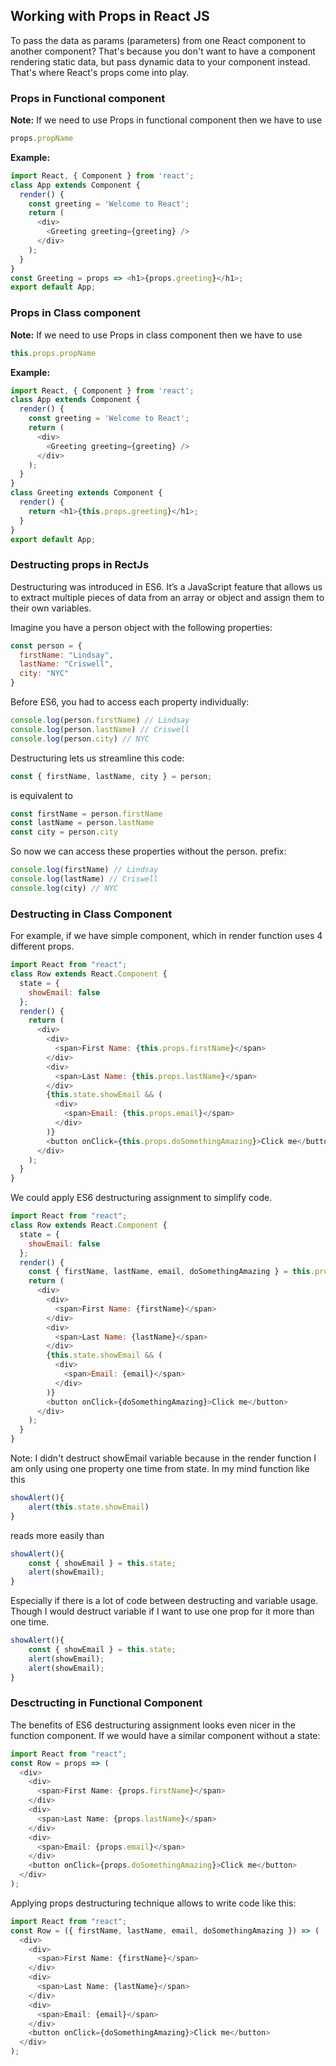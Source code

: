 ## Working with Props in React JS ##
To pass the data as params (parameters) from one React component to another component? That's because you don't want to have a component rendering static data, but pass dynamic data to your component instead. That's where React's props come into play. 

### Props in Functional component ###
**Note:** If we need to use Props in functional component then we have to use 
```js
props.propName
```
**Example:**
```js
import React, { Component } from 'react';
class App extends Component {
  render() {
    const greeting = 'Welcome to React';
    return (
      <div>
        <Greeting greeting={greeting} />
      </div>
    );
  }
}
const Greeting = props => <h1>{props.greeting}</h1>;
export default App;
```

### Props in Class component ###
**Note:** If we need to use Props in class component then we have to use 
```js
this.props.propName
```
**Example:**
```js
import React, { Component } from 'react';
class App extends Component {
  render() {
    const greeting = 'Welcome to React';
    return (
      <div>
        <Greeting greeting={greeting} />
      </div>
    );
  }
}
class Greeting extends Component {
  render() {
    return <h1>{this.props.greeting}</h1>;
  }
}
export default App;
```


### Destructing props in RectJs ###
Destructuring was introduced in ES6. It’s a JavaScript feature that allows us to extract multiple pieces of data from an array or object and assign them to their own variables.

Imagine you have a person object with the following properties:
```js
const person = {
  firstName: "Lindsay",
  lastName: "Criswell",
  city: "NYC"
}
```
Before ES6, you had to access each property individually:
```js
console.log(person.firstName) // Lindsay
console.log(person.lastName) // Criswell
console.log(person.city) // NYC
```
Destructuring lets us streamline this code:
```js
const { firstName, lastName, city } = person;
```
is equivalent to
```js
const firstName = person.firstName
const lastName = person.lastName
const city = person.city
```
So now we can access these properties without the person. prefix:
```js
console.log(firstName) // Lindsay
console.log(lastName) // Criswell
console.log(city) // NYC
```

### Destructing in Class Component ###
For example, if we have simple component, which in render function uses 4 different props.
```js
import React from "react";
class Row extends React.Component {
  state = {
    showEmail: false
  };
  render() {
    return (
      <div>
        <div>
          <span>First Name: {this.props.firstName}</span>
        </div>
        <div>
          <span>Last Name: {this.props.lastName}</span>
        </div>
        {this.state.showEmail && (
          <div>
            <span>Email: {this.props.email}</span>
          </div>
        )}
        <button onClick={this.props.doSomethingAmazing}>Click me</button>
      </div>
    );
  }
}
```
We could apply ES6 destructuring assignment to simplify code.
```js
import React from "react";
class Row extends React.Component {
  state = {
    showEmail: false
  };
  render() {
    const { firstName, lastName, email, doSomethingAmazing } = this.props;
    return (
      <div>
        <div>
          <span>First Name: {firstName}</span>
        </div>
        <div>
          <span>Last Name: {lastName}</span>
        </div>
        {this.state.showEmail && (
          <div>
            <span>Email: {email}</span>
          </div>
        )}
        <button onClick={doSomethingAmazing}>Click me</button>
      </div>
    );
  }
}
```
Note: I didn't destruct showEmail variable because in the render function I am only using one property one time from state.
In my mind function like this
```js
showAlert(){
    alert(this.state.showEmail)
}
```
reads more easily than
```js
showAlert(){
    const { showEmail } = this.state;
    alert(showEmail);
}
```
Especially if there is a lot of code between destructing and variable usage. Though I would destruct variable if I want to use one prop for it more than one time.
```js
showAlert(){
    const { showEmail } = this.state;
    alert(showEmail);
    alert(showEmail);
}
```
### Desctructing in Functional Component ###
The benefits of ES6 destructuring assignment looks even nicer in the function component.
If we would have a similar component without a state:
```js
import React from "react";
const Row = props => (
  <div>
    <div>
      <span>First Name: {props.firstName}</span>
    </div>
    <div>
      <span>Last Name: {props.lastName}</span>
    </div>
    <div>
      <span>Email: {props.email}</span>
    </div>
    <button onClick={props.doSomethingAmazing}>Click me</button>
  </div>
);
```
Applying props destructuring technique allows to write code like this:
```js
import React from "react";
const Row = ({ firstName, lastName, email, doSomethingAmazing }) => (
  <div>
    <div>
      <span>First Name: {firstName}</span>
    </div>
    <div>
      <span>Last Name: {lastName}</span>
    </div>
    <div>
      <span>Email: {email}</span>
    </div>
    <button onClick={doSomethingAmazing}>Click me</button>
  </div>
);
```
